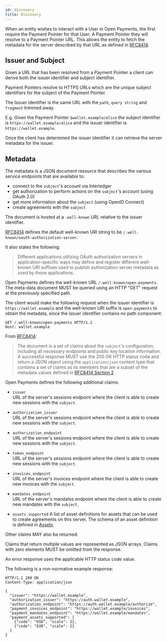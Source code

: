 ```yaml
---
id: discovery
title: Discovery
---
```


When an entity wishes to interact with a User in Open Payments, the first require the Payment Pointer for that User.
A Payment Pointer they will resolve to a Payment Pointer URL. This allows the entity to fetch the metadata for the server described
by that URL as defined in [RFC8414](https://tools.ietf.org/html/rfc8414).

## Issuer and Subject

Given a URL that has been resolved from a Payment Pointer a client can derive
both the issuer identifier and subject identifier. 

Payment Pointers resolve to HTTPS URLs which are the unique subject identifiers
for the subject of the Payment Pointer.

The Issuer identifier is the same URL with the `path`, `query string` and
`fragment` trimmed away.

E.g. Given the Payment Pointer `$wallet.example/alice` the subject identifier is
`https://wallet.example/alice` and the issuer identifier is
`https://wallet.example`.

Once the client has determined the issuer identifier it can retrieve the server
metadata for the issuer.

## Metadata

The metadata is a JSON document resource that describes the various service
endpoints that are available to:

- connect to the `subject`'s account via Interledger
- get authorization to perform actions on the `subject`'s account (using OAuth
  2.0)
- get more information about the `subject` (using OpenID Connect)
- create agreements with the `subject`

The document is hosted at a `.well-known` URL relative to the issuer identifier.

[RFC8414](https://tools.ietf.org/html/rfc8414) defines the default well-known
URI string to be `/.well-known/oauth-authorization-server`.

It also states the following:

> Different applications utilizing OAuth authorization servers in
> application-specific ways may define and register different well- known URI
> suffixes used to publish authorization server metadata as used by those
> applications.

Open Payments defines the well-known URL `/.well-known/open-payments`. The meta-data document MUST be queried using an HTTP "GET" request at the
previously specified path.

The client would make the following request when the issuer identifier is
`https://wallet.example` and the well-known URI suffix is `open-payments` to
obtain the metadata, since the issuer identifier contains no path component:

```http
GET /.well-known/open-payments HTTP/1.1
Host: wallet.example
```

From [RFC8414](https://tools.ietf.org/html/rfc8414):

> The document is a set of claims about the `subject`'s configuration, including
> all necessary endpoints and public key location information. A successful
> response MUST use the 200 OK HTTP status code and return a JSON object using
> the `application/json` content type that contains a set of claims as its
> members that are a subset of the metadata values defined in
> [RFC8414 Section 2](https://tools.ietf.org/html/rfc8414#section-2)

Open Payments defines the following additional claims:

- `issuer`  
  URL of the server's sessions endpoint where the client is able to create new
  sessions with the `subject`.
  
- `authorization_issuer`  
    URL of the server's sessions endpoint where the client is able to create new
    sessions with the `subject`.

- `authorization_endpoint`  
    URL of the server's sessions endpoint where the client is able to create new
    sessions with the `subject`.

- `token_endpoint`  
    URL of the server's sessions endpoint where the client is able to create new
    sessions with the `subject`.

- `invoices_endpoint`  
  URL of the server's invoices endpoint where the client is able to create new
  invoices with the `subject`.

- `mandates_endpoint`  
  URL of the server's mandates endpoint where the client is able to create new
  mandates with the `subject`.

- `assets_supported`
  A list of asset definitions for assets that can be used to create agreements
  on this server. The schema of an asset definition is defined in
  [Assets](#assets).

Other claims MAY also be returned.

Claims that return multiple values are represented as JSON arrays. Claims with
zero elements MUST be omitted from the response.

An error response uses the applicable HTTP status code value.

The following is a non-normative example response:

```http
HTTP/1.1 200 OK
Content-Type: application/json

{
  "issuer": "https://wallet.example",
  "authorization_issuer": "https://auth.wallet.example",
  "authorization_endpoint": "https://auth.wallet.example/authorize",
  "payment_invoices_endpoint": "https://wallet.example/invoices",
  "payment_mandates_endpoint": "https://wallet.example/mandates",
  "payment_assets_supported": [
    {"code": "USD", "scale": 2},
    {"code": "EUR", "scale": 2}
  ]
}
```
